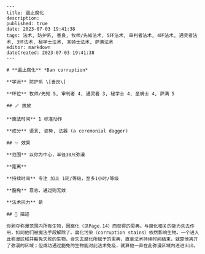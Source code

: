 
    ---
    title: 遏止腐化
    description: 
    published: true
    date: 2023-07-03 19:41:38
    tags: 法术, 防护系, 善良, 牧师/先知法术, 5环法术, 审判者法术, 4环法术, 通灵者法术, 3环法术, 秘学士法术, 圣骑士法术, 萨满法术
    editor: markdown
    dateCreated: 2023-07-03 19:41:38
    ---

    # **遏止腐化** *Ban corruption*

    **学派** 防护系 \[善良\] 

    **环位** 牧师/先知 5, 审判者 4, 通灵者 3, 秘学士 4, 圣骑士 4, 萨满 5

    ## 🪄 施放

    **施法时间** 1 标准动作

    **成分** 语言, 姿势, 法器 (a ceremonial dagger)

    ## ✨ 效果  

    **范围** 以你为中心，半径30尺弥漫

    **距离**   

    **持续时间** 专注 加上 1轮/等级，至多1小时/等级 

    **豁免** 意志，通过则无效

    **法术抗力** 是

    ## 📖 描述

    你剥夺弥漫范围内所有生物，因腐化（见Page.14）而获得的恩典。与腐化相关的能力失去作用，如同他们被魔法手段解除了。腐化污染（corruption stains）依然影响生物。一个进入此弥漫区域并豁免失败的生物，会失去腐化所赋予的恩典，直至法术持续时间结束，就算他离开了弥漫的区域；但成功通过豁免的生物能对此法术免疫，就算他一直在此弥漫区域内进进出出。
    